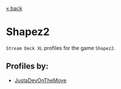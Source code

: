 [&laquo; back](../../README.md)

# Shapez2

`Stream Deck XL` profiles for the game `Shapez2`.

## Profiles by:

- [JustaDevOnTheMove](JustaDevOnTheMove/README.md)
